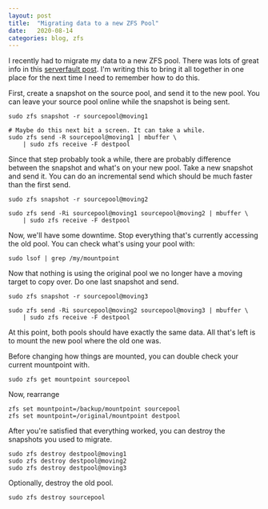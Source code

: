 ```yaml
---
layout: post
title:  "Migrating data to a new ZFS Pool"
date:   2020-08-14
categories: blog, zfs
---
```


I recently had to migrate my data to a new ZFS pool. There was lots of great
info in this [serverfault
post](https://serverfault.com/questions/88638/moving-a-zfs-filesystem-from-one-pool-to-another). I'm
writing this to bring it all together in one place for the next time I need to
remember how to do this.

First, create a snapshot on the source pool, and send it to the new pool. You
can leave your source pool online while the snapshot is being sent.

```
sudo zfs snapshot -r sourcepool@moving1

# Maybe do this next bit a screen. It can take a while.
sudo zfs send -R sourcepool@moving1 | mbuffer \
    | sudo zfs receive -F destpool
```

Since that step probably took a while, there are probably difference between the
snapshot and what's on your new pool. Take a new snapshot and send it. You can
do an incremental send which should be much faster than the first send.

```
sudo zfs snapshot -r sourcepool@moving2

sudo zfs send -Ri sourcepool@moving1 sourcepool@moving2 | mbuffer \
    | sudo zfs receive -F destpool
```

Now, we'll have some downtime. Stop everything that's currently accessing the
old pool. You can check what's using your pool with:

```
sudo lsof | grep /my/mountpoint
```


Now that nothing is using the original pool we no longer have a moving target to
copy over. Do one last snapshot and send.

```
sudo zfs snapshot -r sourcepool@moving3

sudo zfs send -Ri sourcepool@moving2 sourcepool@moving3 | mbuffer \
    | sudo zfs receive -F destpool
```

At this point, both pools should have exactly the same data. All that's left is
to mount the new pool where the old one was.

Before changing how things are mounted, you can double check your current
mountpoint with.

```
sudo zfs get mountpoint sourcepool 
```

Now, rearrange 
```
zfs set mountpoint=/backup/mountpoint sourcepool
zfs set mountpoint=/original/mountpoint destpool
```

After you're satisfied that everything worked, you can destroy the snapshots you used to migrate.

```
sudo zfs destroy destpool@moving1
sudo zfs destroy destpool@moving2
sudo zfs destroy destpool@moving3
```

Optionally, destroy the old pool.

```
sudo zfs destroy sourcepool
```

